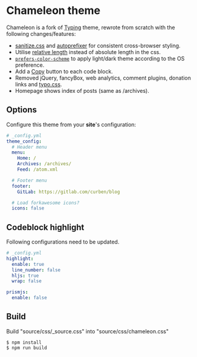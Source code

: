 # Chameleon theme

Chameleon is a fork of [Typing](https://github.com/geekplux/hexo-theme-typing) theme, rewrote from scratch with the following changes/features:

- [sanitize.css](https://github.com/csstools/sanitize.css/) and [autoprefixer](https://github.com/csstools/sanitize.css/) for consistent cross-browser styling.
- Utilise [relative length](https://www.w3schools.com/CSSref/css_units.asp) instead of absolute length in the css.
- [`prefers-color-scheme`](https://developer.mozilla.org/en-US/docs/Web/CSS/@media/prefers-color-scheme) to apply light/dark theme according to the OS preference.
- Add a [Copy](https://clipboardjs.com/) button to each code block.
- Removed jQuery, fancyBox, web analytics, comment plugins, donation links and [typo.css](https://github.com/sofish/typo.css).
- Homepage shows index of posts (same as /archives).

## Options

Configure this theme from your **site**'s configuration:

``` yml
# _config.yml
theme_config:
  # Header menu
  menu:
    Home: /
    Archives: /archives/
    Feed: /atom.xml

  # Footer menu
  footer:
    GitLab: https://gitlab.com/curben/blog

  # Load forkawesome icons?
  icons: false
```

## Codeblock highlight

Following configurations need to be updated.

``` yml
# _config.yml
highlight:
  enable: true
  line_number: false
  hljs: true
  wrap: false

prismjs:
  enable: false
```

## Build

Build "source/css/_source.css" into "source/css/chameleon.css"

```
$ npm install
$ npm run build
```
